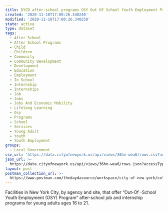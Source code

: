 ```yaml
---
title: DYCD after-school programs OSY Out Of School Youth Employment Programs
created: '2020-11-10T17:00:26.340240'
modified: '2020-11-10T17:00:26.340250'
state: active
type: dataset
tags:
  - After School
  - After School Programs
  - Child
  - Children
  - Community
  - Community Development
  - Development
  - Education
  - Employment
  - In School
  - Internship
  - Internships
  - Job
  - Jobs
  - Jobs And Economic Mobility
  - Lifelong Learning
  - Osy
  - Programs
  - School
  - Services
  - Young Adult
  - Youth
  - Youth Employment
groups:
  - Local Government
csv_url: 'https://data.cityofnewyork.us/api/views/36hn-wea6/rows.csv?accessType=DOWNLOAD'
json_url: >-
  https://data.cityofnewyork.us/api/views/36hn-wea6/rows.json?accessType=DOWNLOAD
layout: post
postman_collection_url: >-
  https://www.postman.com/thedaydasource/workspace/city-of-new-york/collection/15909983-58c7858a-a83c-464a-a920-64548c243d97
---
```

Facilities in New York City, by agency and site, that offer “Out-Of -School Youth Employment (OSY) Program” after-school  job and internship programs for young adults ages 16 to 21.
